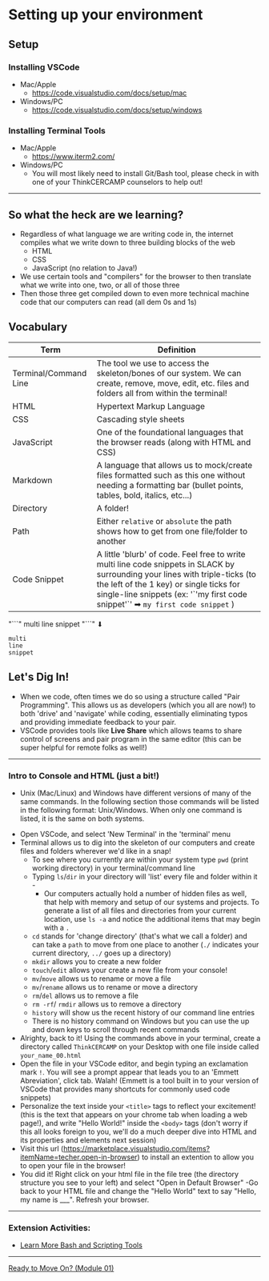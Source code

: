 # Setting up your environment

## Setup
### Installing VSCode
  - Mac/Apple
      - https://code.visualstudio.com/docs/setup/mac
  - Windows/PC
    - https://code.visualstudio.com/docs/setup/windows

### Installing Terminal Tools
  - Mac/Apple
    - https://www.iterm2.com/
  - Windows/PC
    - You will most likely need to install Git/Bash tool, please check in with one of your ThinkCERCAMP counselors to help out!
***

## So what the heck are we learning?
  - Regardless of what language we are writing code in, the internet compiles what we write down to three building blocks of the web
    - HTML
    - CSS
    - JavaScript (no relation to Java!)
  - We use certain tools and "compilers" for the browser to then translate what we write into one, two, or all of those three
  - Then those three get compiled down to even more technical machine code that our computers can read (all dem 0s and 1s)

## Vocabulary
  Term  | Definition
  ----  | ----
  Terminal/Command Line | The tool we use to access the skeleton/bones of our system. We can create, remove, move, edit, etc. files and folders all from within the terminal!
  HTML  | Hypertext Markup Language
  CSS | Cascading style sheets
  JavaScript |  One of the foundational languages that the browser reads (along with HTML and CSS)
  Markdown  | A language that allows us to mock/create files formatted such as this one without needing a formatting bar (bullet points, tables, bold, italics, etc...)
  Directory | A folder!
  Path | Either `relative` or `absolute` the path shows how to get from one file/folder to another
  Code Snippet | A little 'blurb' of code.  Feel free to write multi line code snippets in SLACK by surrounding your lines with triple-ticks (to the left of the 1 key) or single ticks for single-line snippets (ex: '\`'my first code snippet'\`' ➡ `my first code snippet` )

  "\```"
  multi
  line
  snippet
  "\```"
⬇
```
multi
line
snippet
```

## Let's Dig In!
  - When we code, often times we do so using a structure called "Pair Programming".  This allows us as developers (which you all are now!) to both 'drive' and 'navigate' while coding, essentially eliminating typos and providing immediate feedback to your pair.
  - VSCode provides tools like **Live Share** which allows teams to share control of screens and pair program in the same editor (this can be super helpful for remote folks as well!)

***

### Intro to Console and HTML (just a bit!)
  * Unix (Mac/Linux) and Windows have different versions of many of the same commands. In the following section those commands     will be listed in the following format: Unix/Windows. When only one command is listed, it is the same on both systems.
  - Open VSCode, and select 'New Terminal' in the 'terminal' menu
  - Terminal allows us to dig into the skeleton of our computers and create files and folders wherever we'd like in a snap!
    - To see where you currently are within your system type `pwd` (print working directory) in your terminal/command line
    - Typing `ls`/`dir` in your directory will 'list' every file and folder within it -
      - Our computers actually hold a number of hidden files as well, that help with memory and setup of our systems and projects.  To generate a list of all files and directories from your current location, use `ls -a` and notice the additional items that may begin with a `.`
    - `cd` stands for 'change directory' (that's what we call a folder) and can take a `path` to move from one place to another (`./` indicates your current directory, `../` goes up a directory)
    - `mkdir` allows you to create a new folder
    - `touch`/`edit` allows your create a new file from your console!
    - `mv`/`move` allows us to rename or move a file 
    -  `mv`/`rename` allows us to rename or move a directory
    - `rm`/`del` allows us to remove a file
    - `rm -rf`/ `rmdir` allows us to remove a directory
    - `history` will show us the recent history of our command line entries
    - There is no history command on Windows but you can use the up and down keys to scroll through recent commands
  - Alrighty, back to it! Using the commands above in your terminal, create a directory called `ThinkCERCAMP` on your Desktop with one file inside called `your_name_00.html`
  - Open the file in your VSCode editor, and begin typing an exclamation mark `!`.  You will see a prompt appear that leads you to an 'Emmett Abreviation', click tab. Walah! (Emmett is a tool built in to your version of VSCode that provides many shortcuts for commonly used code snippets)
  - Personalize the text inside your `<title>` tags to reflect your excitement! (this is the text that appears on your chrome tab when loading a web page!), and write "Hello World!" inside the `<body>` tags (don't worry if this all looks foreign to you, we'll do a much deeper dive into HTML and its properties and elements next session)
  - Visit this url (https://marketplace.visualstudio.com/items?itemName=techer.open-in-browser) to install an extention to allow you to open your file in the browser!
  - You did it! Right click on your html file in the file tree (the directory structure you see to your left) and select "Open in Default Browser"
  -Go back to your HTML file and change the "Hello World" text to say "Hello, my name is ___". Refresh your browser.

***
### Extension Activities:
  - [Learn More Bash and Scripting Tools](https://egghead.io/courses/automate-daily-development-tasks-with-bash)
***

[Ready to Move On? (Module 01)](../Module_01)

